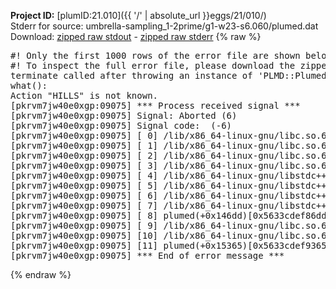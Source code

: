 **Project ID:** [plumID:21.010]({{ '/' | absolute_url }}eggs/21/010/)  
Stderr for source:  umbrella-sampling_1-2prime/g1-w23-s6.060/plumed.dat   
Download: [zipped raw stdout](plumed.dat.plumed.stdout.txt.zip) - [zipped raw stderr](plumed.dat.plumed.stderr.txt.zip) 
{% raw %}
<pre>
#! Only the first 1000 rows of the error file are shown below
#! To inspect the full error file, please download the zipped raw stderr file above
terminate called after throwing an instance of 'PLMD::Plumed::Exception'
what():
Action "HILLS" is not known.
[pkrvm7jw40e0xgp:09075] *** Process received signal ***
[pkrvm7jw40e0xgp:09075] Signal: Aborted (6)
[pkrvm7jw40e0xgp:09075] Signal code:  (-6)
[pkrvm7jw40e0xgp:09075] [ 0] /lib/x86_64-linux-gnu/libc.so.6(+0x45330)[0x7f0777045330]
[pkrvm7jw40e0xgp:09075] [ 1] /lib/x86_64-linux-gnu/libc.so.6(pthread_kill+0x11c)[0x7f077709eb2c]
[pkrvm7jw40e0xgp:09075] [ 2] /lib/x86_64-linux-gnu/libc.so.6(gsignal+0x1e)[0x7f077704527e]
[pkrvm7jw40e0xgp:09075] [ 3] /lib/x86_64-linux-gnu/libc.so.6(abort+0xdf)[0x7f07770288ff]
[pkrvm7jw40e0xgp:09075] [ 4] /lib/x86_64-linux-gnu/libstdc++.so.6(+0xa5ff5)[0x7f07774a5ff5]
[pkrvm7jw40e0xgp:09075] [ 5] /lib/x86_64-linux-gnu/libstdc++.so.6(+0xbb0da)[0x7f07774bb0da]
[pkrvm7jw40e0xgp:09075] [ 6] /lib/x86_64-linux-gnu/libstdc++.so.6(_ZSt10unexpectedv+0x0)[0x7f07774a5a55]
[pkrvm7jw40e0xgp:09075] [ 7] /lib/x86_64-linux-gnu/libstdc++.so.6(+0xa5a6f)[0x7f07774a5a6f]
[pkrvm7jw40e0xgp:09075] [ 8] plumed(+0x146dd)[0x5633cdef86dd]
[pkrvm7jw40e0xgp:09075] [ 9] /lib/x86_64-linux-gnu/libc.so.6(+0x2a1ca)[0x7f077702a1ca]
[pkrvm7jw40e0xgp:09075] [10] /lib/x86_64-linux-gnu/libc.so.6(__libc_start_main+0x8b)[0x7f077702a28b]
[pkrvm7jw40e0xgp:09075] [11] plumed(+0x15365)[0x5633cdef9365]
[pkrvm7jw40e0xgp:09075] *** End of error message ***
</pre>
{% endraw %}
